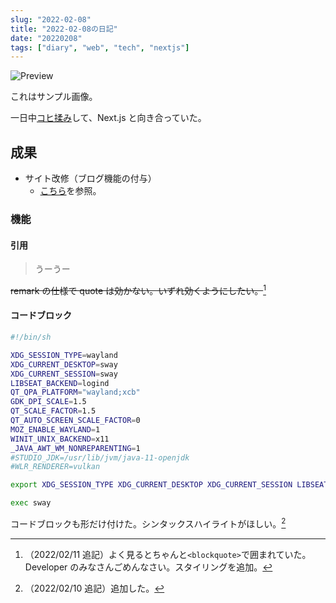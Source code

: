 ```yaml
---
slug: "2022-02-08"
title: "2022-02-08の日記"
date: "20220208"
tags: ["diary", "web", "tech", "nextjs"]
---
```


![Preview](https://pbs.twimg.com/media/FLGAyfCUYAADQ5A?format=jpg&name=4096x4096)

これはサンプル画像。

一日中[コヒ揉み](https://twitter.com/search?q=%E3%82%B3%E3%83%92%E6%8F%89%E3%81%BF&src=typed_query)して、Next.js と向き合っていた。

## 成果

- サイト改修（ブログ機能の付与）
  - [こちら](https://haxibami.net/blog/blog-renewal)を参照。

### 機能

#### 引用

> うーうー

~~remark の仕様で quote は効かない。いずれ効くようにしたい。~~[^1]

[^1]: （2022/02/11 追記）よく見るとちゃんと`<blockquote>`で囲まれていた。Developer のみなさんごめんなさい。スタイリングを追加。

#### コードブロック

```sh
#!/bin/sh

XDG_SESSION_TYPE=wayland
XDG_CURRENT_DESKTOP=sway
XDG_CURRENT_SESSION=sway
LIBSEAT_BACKEND=logind
QT_QPA_PLATFORM="wayland;xcb"
GDK_DPI_SCALE=1.5
QT_SCALE_FACTOR=1.5
QT_AUTO_SCREEN_SCALE_FACTOR=0
MOZ_ENABLE_WAYLAND=1
WINIT_UNIX_BACKEND=x11
_JAVA_AWT_WM_NONREPARENTING=1
#STUDIO_JDK=/usr/lib/jvm/java-11-openjdk
#WLR_RENDERER=vulkan

export XDG_SESSION_TYPE XDG_CURRENT_DESKTOP XDG_CURRENT_SESSION LIBSEAT_BACKEND QT_QPA_PLATFORM GDK_DPI_SCALE QT_SCALE_FACTOR MOZ_ENABLE_WAYLAND WINIT_UNIX_BACKEND QT_AUTO_SCREEN_SCALE_FACTOR _JAVA_AWT_WM_NONREPARENTING;

exec sway
```

コードブロックも形だけ付けた。シンタックスハイライトがほしい。[^2]

[^2]: （2022/02/10 追記）追加した。

